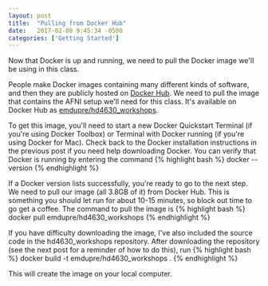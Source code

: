 ```yaml
---
layout: post
title:  "Pulling from Docker Hub"
date:   2017-02-08 9:45:34 -0500
categories: ['Getting Started']
---
```


Now that Docker is up and running, we need to pull the Docker image we'll be using in this class. 

People make Docker images containing many different kinds of software, and then they are publicly hosted on [Docker Hub][hub]. We need to pull the image that contains the AFNI setup we'll need for this class. It's available on Docker Hub as [emdupre/hd4630_workshops][image]. 

To get this image,  you'll need to start a new Docker Quickstart Terminal (if you're using Docker Toolbox) or Terminal with Docker running (if you're using Docker for Mac). Check back to the Docker installation instructions in the previous post if you need help downloading Docker. You can verify that Docker is running by entering the command 
{% highlight bash %}
docker --version
{% endhighlight %}

If a Docker version lists successfully, you're ready to go to the next step. We need to pull our image (all 3.8GB of it) from Docker Hub. This is something you should let run for about 10-15 minutes, so block out time to go get a coffee. The command to pull the image is
{% highlight bash %}
docker pull emdupre/hd4630_workshops
{% endhighlight %}

If you have difficulty downloading the image, I've also included the source code in the hd4630_workshops repository. After downloading the repository (see the next post for a reminder of how to do this), run
{% highlight bash %}
docker build -t emdupre/hd4630_workshops .
{% endhighlight %}

This will create the image on your local computer.

[hub]: https://hub.docker.com/
[image]: https://hub.docker.com/r/emdupre/hd4630_workshops/
